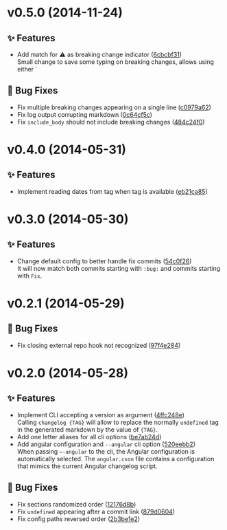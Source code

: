<a name="v0.5.0"></a>
# v0.5.0 (2014-11-24)

## :sparkles: Features

- Add match for :warning: as breaking change indicator ([6cbcbf31](https://github.com/abe33/changelog-gen/commit/6cbcbf31ff0132b3e3873c3246b04da026feb8ff))  <br>Small change to save some typing on breaking changes, allows using
either `

## :bug: Bug Fixes

- Fix multiple breaking changes appearing on a single line ([c0979a62](https://github.com/abe33/changelog-gen/commit/c0979a624e998fdcb10fbd05148d7ff8d6d6fefd))
- Fix log output corrupting markdown ([0c64cf5c](https://github.com/abe33/changelog-gen/commit/0c64cf5cd08a1875205c31784b41dc6476920416))
- Fix `include_body` should not include breaking changes ([484c24f0](https://github.com/abe33/changelog-gen/commit/484c24f0ab1b3435f8d6df765e8954f90f975d60))

<a name="v0.4.0"></a>
# v0.4.0 (2014-05-31)

## :sparkles: Features

- Implement reading dates from tag when tag is available ([eb21ca85](https://github.com/abe33/changelog-gen/commit/eb21ca853f9357ef0b55b4d6e7516f1a6e1c1238))

<a name="v0.3.0"></a>
# v0.3.0 (2014-05-30)

## :sparkles: Features

- Change default config to better handle fix commits ([54c0f26](https://github.com/abe33/changelog-gen/commit/54c0f2621ff95b67a2bf6964b565119d956a3272))
  <br>It will now match both commits starting with `:bug:` and commits starting with `Fix`.

<a name="v0.2.1"></a>
# v0.2.1 (2014-05-29)

## :bug: Bug Fixes

- Fix closing external repo hook not recognized ([97f4e284](https://github.com/abe33/changelog-gen/commit/97f4e28452cb0f013a3c4676a921eb2c148844ab))

<a name="v0.2.0"></a>
# v0.2.0 (2014-05-28)

## :sparkles: Features

- Implement CLI accepting a version as argument ([4ffc248e](https://github.com/abe33/changelog-gen/commit/4ffc248e16f22de82455e2be4de8b0aea0da3f77))  <br>Calling `changelog {TAG}` will allow to replace the normally
  `undefined` tag in the generated markdown by the value of
  `{TAG}`.
- Add one letter aliases for all cli options ([be7ab24d](https://github.com/abe33/changelog-gen/commit/be7ab24df7a8a51b2bc37481ec7a16cdb25e8073))
- Add angular configuration and `--angular` cli option ([520eebb2](https://github.com/abe33/changelog-gen/commit/520eebb263f347775db4318d3ef5de5a49d19113))  <br>When passing `—-angular` to the cli, the Angular configuration
  is automatically selected.
  The `angular.cson` file contains a configuration that mimics the
  current Angular changelog script.

## :bug: Bug Fixes

- Fix sections randomized order ([12176d8b](https://github.com/abe33/changelog-gen/commit/12176d8b5fa8476e49f110ebd726a2ca6c4a53db))
- Fix `undefined` appearing after a commit link ([879d0604](https://github.com/abe33/changelog-gen/commit/879d0604139cf5fb40c4c0278a65bdd3ad0540f5))
- Fix config paths reversed order ([2b3be1e2](https://github.com/abe33/changelog-gen/commit/2b3be1e2fa26e0ef5a490fa0e5de63a8c6aa707f))
